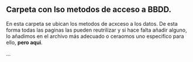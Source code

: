## Carpeta con lso metodos de acceso a BBDD.

En esta carpeta se ubican los metodos de acxceso a los datos.
De esta forma todas las paginas las pueden reutrilizar y si hace falta añadir alguno, lo añadimos en el archivo más adecuado o ceraomos uno especifico para ello, **pero aqui**.

...